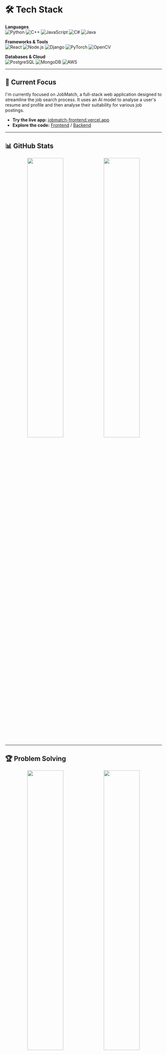 # 🛠️ **Tech Stack**

**Languages**  
![Python](https://img.shields.io/badge/Python-3776AB?style=flat-square&logo=python&logoColor=white)
![C++](https://img.shields.io/badge/C++-00599C?style=flat-square&logo=c%2B%2B&logoColor=white)
![JavaScript](https://img.shields.io/badge/JavaScript-F7DF1E?style=flat-square&logo=javascript&logoColor=black)
![C#](https://img.shields.io/badge/C%23-239120?style=flat-square&logo=c-sharp&logoColor=white)
![Java](https://img.shields.io/badge/Java-ED8B00?style=flat-square&logo=java&logoColor=white)

**Frameworks & Tools**  
![React](https://img.shields.io/badge/React-20232A?style=flat-square&logo=react&logoColor=61DAFB)
![Node.js](https://img.shields.io/badge/Node.js-43853D?style=flat-square&logo=node.js&logoColor=white)
![Django](https://img.shields.io/badge/Django-092E20?style=flat-square&logo=django&logoColor=white)
![PyTorch](https://img.shields.io/badge/PyTorch-EE4C2C?style=flat-square&logo=pytorch&logoColor=white)
![OpenCV](https://img.shields.io/badge/OpenCV-27338e?style=flat-square&logo=OpenCV&logoColor=white)

**Databases & Cloud**  
![PostgreSQL](https://img.shields.io/badge/PostgreSQL-316192?style=flat-square&logo=postgresql&logoColor=white)
![MongoDB](https://img.shields.io/badge/MongoDB-4EA94B?style=flat-square&logo=mongodb&logoColor=white)
![AWS](https://img.shields.io/badge/AWS-232F3E?style=flat-square&logo=amazon-aws&logoColor=white)

---

## 🚀 Current Focus

I'm currently focused on JobMatch, a full-stack web application designed to streamline the job search process. It uses an AI model to analyse a user's resume and profile and then analyse their suitability for various job postings.

- **Try the live app:** [jobmatch-frontend.vercel.app](https://jobmatch-frontend.vercel.app/)
- **Explore the code:** [Frontend](https://github.com/sjh001111/jobmatch-frontend) / [Backend](https://github.com/sjh001111/jobmatch-backend)

---

## 📊 **GitHub Stats**
<div align="center">
<img src="https://github-readme-stats.vercel.app/api?username=sjh001111&show_icons=true&theme=dark&count_private=true&hide_border=true" width="48%">
<img src="https://github-readme-stats.vercel.app/api/top-langs/?username=sjh001111&layout=compact&theme=dark&hide_border=true" width="48%">
</div>

---

## 🏆 **Problem Solving**
<div align="center">
<img src="http://mazassumnida.wtf/api/v2/generate_badge?boj=sjh001111" width="48%">
<img src="https://leetcode.card.workers.dev/sjh001111?theme=dark&font=baloo&extension=null" width="48%">
</div>

---

## 📫 **Contact**

[![Portfolio](https://img.shields.io/badge/Portfolio-FF5722?style=flat-square&logo=web&logoColor=white)](https://joonghyukseong.com)
[![Email](https://img.shields.io/badge/Email-D14836?style=flat-square&logo=gmail&logoColor=white)](mailto:sjh001111@gmail.com)
[![LinkedIn](https://img.shields.io/badge/LinkedIn-0077B5?style=flat-square&logo=linkedin&logoColor=white)](https://linkedin.com/in/sjh001111)
[![GitHub](https://img.shields.io/badge/GitHub-100000?style=flat-square&logo=github&logoColor=white)](https://github.com/sjh001111)

---

<div align="center">

**💼 Available for software engineering opportunities**

![Profile Views](https://komarev.com/ghpvc/?username=sjh001111&style=flat-square&color=brightgreen)

</div>
